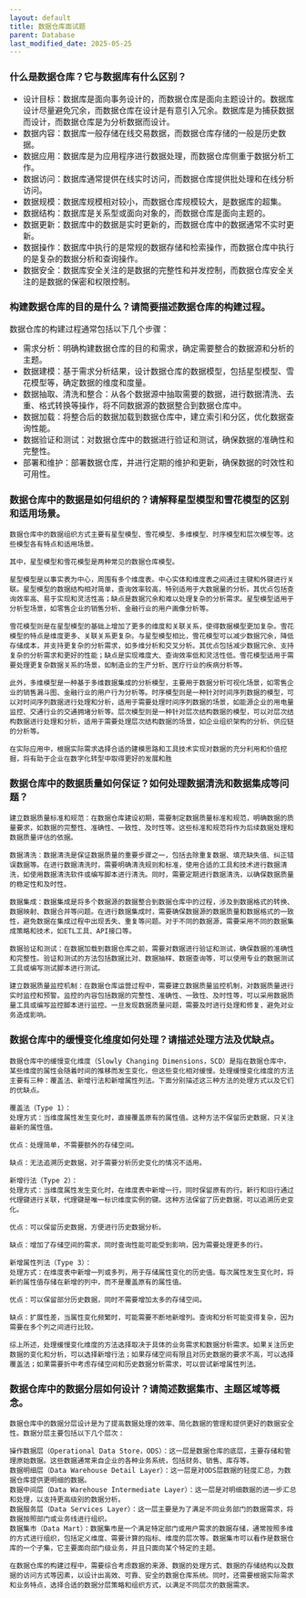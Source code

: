 ```yaml
---
layout: default
title: 数据仓库面试题
parent: Database
last_modified_date: 2025-05-25
---
```


### 什么是数据仓库？它与数据库有什么区别？

- 设计目标：数据库是面向事务设计的，而数据仓库是面向主题设计的。数据库设计尽量避免冗余，而数据仓库在设计是有意引入冗余。数据库是为捕获数据而设计，而数据仓库是为分析数据而设计。
- 数据内容：数据库一般存储在线交易数据，而数据仓库存储的一般是历史数据。
- 数据应用：数据库是为应用程序进行数据处理，而数据仓库侧重于数据分析工作。
- 数据访问：数据库通常提供在线实时访问，而数据仓库提供批处理和在线分析访问。
- 数据规模：数据库规模相对较小，而数据仓库规模较大，是数据库的超集。
- 数据结构：数据库是关系型或面向对象的，而数据仓库是面向主题的。
- 数据更新：数据库中的数据是实时更新的，而数据仓库中的数据通常不实时更新。
- 数据操作：数据库中执行的是常规的数据存储和检索操作，而数据仓库中执行的是复杂的数据分析和查询操作。
- 数据安全：数据库安全关注的是数据的完整性和并发控制，而数据仓库安全关注的是数据的保密和权限控制。

### 构建数据仓库的目的是什么？请简要描述数据仓库的构建过程。

数据仓库的构建过程通常包括以下几个步骤：

- 需求分析：明确构建数据仓库的目的和需求，确定需要整合的数据源和分析的主题。
- 数据建模：基于需求分析结果，设计数据仓库的数据模型，包括星型模型、雪花模型等，确定数据的维度和度量。
- 数据抽取、清洗和整合：从各个数据源中抽取需要的数据，进行数据清洗、去重、格式转换等操作，将不同数据源的数据整合到数据仓库中。
- 数据加载：将整合后的数据加载到数据仓库中，建立索引和分区，优化数据查询性能。
- 数据验证和测试：对数据仓库中的数据进行验证和测试，确保数据的准确性和完整性。
- 部署和维护：部署数据仓库，并进行定期的维护和更新，确保数据的时效性和可用性。

### 数据仓库中的数据是如何组织的？请解释星型模型和雪花模型的区别和适用场景。

```text
数据仓库中的数据组织方式主要有星型模型、雪花模型、多维模型、时序模型和层次模型等。这些模型各有特点和适用场景。

其中，星型模型和雪花模型是两种常见的数据仓库模型。

星型模型是以事实表为中心，周围有多个维度表。中心实体和维度表之间通过主键和外键进行关联。星型模型的数据结构相对简单，查询效率较高，特别适用于大数据量的分析。其优点包括查询效率高、易于实现和灵活性高；缺点是数据冗余和难以处理复杂的分析需求。星型模型适用于分析型场景，如零售企业的销售分析、金融行业的用户画像分析等。

雪花模型则是在星型模型的基础上增加了更多的维度和关联关系，使得数据模型更加复杂。雪花模型的特点是维度更多、关联关系更复杂。与星型模型相比，雪花模型可以减少数据冗余，降低存储成本，并支持更复杂的分析需求，如多维分析和交叉分析。其优点包括减少数据冗余、支持复杂的分析需求和更好的性能；缺点是实现难度大、查询效率低和灵活性低。雪花模型适用于需要处理更复杂数据关系的场景，如制造业的生产分析、医疗行业的疾病分析等。

此外，多维模型是一种基于多维数据集成的分析模型，主要用于数据分析可视化场景，如零售企业的销售漏斗图、金融行业的用户行为分析等。时序模型则是一种针对时间序列数据的模型，可以对时间序列数据进行处理和分析，适用于需要处理时间序列数据的场景，如能源企业的用电量监控、交通行业的交通拥堵分析等。层次模型则是一种针对层次结构数据的模型，可以对层次结构数据进行处理和分析，适用于需要处理层次结构数据的场景，如企业组织架构的分析、供应链的分析等。

在实际应用中，根据实际需求选择合适的建模思路和工具技术实现对数据的充分利用和价值挖掘，将有助于企业在数字化转型中取得更好的发展和胜
```

### 数据仓库中的数据质量如何保证？如何处理数据清洗和数据集成等问题？

```text
建立数据质量标准和规范：在数据仓库建设初期，需要制定数据质量标准和规范，明确数据的质量要求，如数据的完整性、准确性、一致性、及时性等。这些标准和规范将作为后续数据处理和数据质量评估的依据。

数据清洗：数据清洗是保证数据质量的重要步骤之一，包括去除重复数据、填充缺失值、纠正错误数据等。在进行数据清洗时，需要明确清洗规则和标准，使用合适的工具和技术进行数据清洗，如使用数据清洗软件或编写脚本进行清洗。同时，需要定期进行数据清洗，以确保数据质量的稳定性和及时性。

数据集成：数据集成是将多个数据源的数据整合到数据仓库中的过程，涉及到数据格式的转换、数据映射、数据合并等问题。在进行数据集成时，需要确保数据源的数据质量和数据格式的一致性，避免数据在集成过程中出现丢失、重复等问题。对于不同的数据源，需要采用不同的数据集成策略和技术，如ETL工具、API接口等。

数据验证和测试：在数据加载到数据仓库之前，需要对数据进行验证和测试，确保数据的准确性和完整性。验证和测试的方法包括数据比对、数据抽样、数据查询等，可以使用专业的数据测试工具或编写测试脚本进行测试。

建立数据质量监控机制：在数据仓库运营过程中，需要建立数据质量监控机制，对数据质量进行实时监控和预警。监控的内容包括数据的完整性、准确性、一致性、及时性等，可以采用数据质量工具或编写监控脚本进行监控。一旦发现数据质量问题，需要及时进行处理和修复，避免对业务造成影响。
```

### 数据仓库中的缓慢变化维度如何处理？请描述处理方法及优缺点。

```text
数据仓库中的缓慢变化维度（Slowly Changing Dimensions，SCD）是指在数据仓库中，某些维度的属性会随着时间的推移而发生变化，但这些变化相对缓慢。处理缓慢变化维度的方法主要有三种：覆盖法、新增行法和新增属性列法。下面分别描述这三种方法的处理方式以及它们的优缺点。

覆盖法（Type 1）：
处理方式：当维度属性发生变化时，直接覆盖原有的属性值。这种方法不保留历史数据，只关注最新的属性值。

优点：处理简单，不需要额外的存储空间。

缺点：无法追溯历史数据，对于需要分析历史变化的情况不适用。

新增行法（Type 2）：
处理方式：当维度属性发生变化时，在维度表中新增一行，同时保留原有的行。新行和旧行通过代理键进行关联，代理键是唯一标识维度实例的键。这种方法保留了历史数据，可以追溯历史变化。

优点：可以保留历史数据，方便进行历史数据分析。

缺点：增加了存储空间的需求，同时查询性能可能受到影响，因为需要处理更多的行。

新增属性列法（Type 3）：
处理方式：在维度表中新增一列或多列，用于存储属性变化的历史值。每次属性发生变化时，将新的属性值存储在新增的列中，而不是覆盖原有的属性值。

优点：可以保留部分历史数据，同时不需要增加太多的存储空间。

缺点：扩展性差，当属性变化频繁时，可能需要不断地新增列。查询和分析可能变得复杂，因为需要在多个列之间进行比较。

综上所述，处理缓慢变化维度的方法选择取决于具体的业务需求和数据分析需求。如果关注历史数据的变化和分析，可以选择新增行法；如果存储空间有限且对历史数据的要求不高，可以选择覆盖法；如果需要折中考虑存储空间和历史数据分析需求，可以尝试新增属性列法。
```

### 数据仓库中的数据分层如何设计？请简述数据集市、主题区域等概念。

```text
数据仓库中的数据分层设计是为了提高数据处理的效率、简化数据的管理和提供更好的数据安全性。数据分层主要包括以下几个层次：

操作数据层（Operational Data Store，ODS）：这一层是数据仓库的底层，主要存储和管理原始数据。这些数据通常来自企业的各种业务系统，包括财务、销售、库存等。
数据明细层（Data Warehouse Detail Layer）：这一层是对ODS层数据的轻度汇总，为数据仓库提供更明细的数据。
数据中间层（Data Warehouse Intermediate Layer）：这一层是对明细数据的进一步汇总和处理，以支持更高级别的数据分析。
数据服务层（Data Services Layer）：这一层主要是为了满足不同业务部门的数据需求，将数据按照部门或业务线进行组织。
数据集市（Data Mart）：数据集市是一个满足特定部门或用户需求的数据存储，通常按照多维的方式进行组织，包括定义维度、需要计算的指标、维度的层次等。数据集市可以看作是数据仓库的一个子集，它主要面向部门级业务，并且只面向某个特定的主题。

在数据仓库的构建过程中，需要综合考虑数据的来源、数据的处理方式、数据的存储结构以及数据的访问方式等因素，以设计出高效、可靠、安全的数据仓库系统。同时，还需要根据实际需求和业务特点，选择合适的数据分层策略和组织方式，以满足不同层次的数据需求。
```

